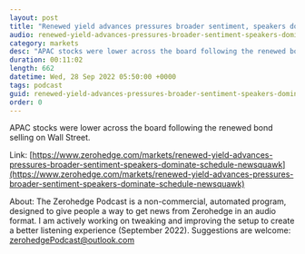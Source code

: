 ```yaml
---
layout: post
title: "Renewed yield advances pressures broader sentiment, speakers dominate the schedule - Newsquawk Euro Market Open"
audio: renewed-yield-advances-pressures-broader-sentiment-speakers-dominate-schedule-newsquawk-0
category: markets
desc: "APAC stocks were lower across the board following the renewed bond selling on Wall Street."
duration: 00:11:02
length: 662
datetime: Wed, 28 Sep 2022 05:50:00 +0000
tags: podcast
guid: renewed-yield-advances-pressures-broader-sentiment-speakers-dominate-schedule-newsquawk-0
order: 0
---
```

APAC stocks were lower across the board following the renewed bond selling on Wall Street.

Link: [https://www.zerohedge.com/markets/renewed-yield-advances-pressures-broader-sentiment-speakers-dominate-schedule-newsquawk](https://www.zerohedge.com/markets/renewed-yield-advances-pressures-broader-sentiment-speakers-dominate-schedule-newsquawk)

About: The Zerohedge Podcast is a non-commercial, automated program, designed to give people a way to get news from Zerohedge in an audio format.  I am actively working on tweaking and improving the setup to create a better listening experience (September 2022).  Suggestions are welcome: [zerohedgePodcast@outlook.com](mailto:zerohedgePodcast@outlook.com)